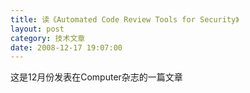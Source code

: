 ```yaml
---
title: 读《Automated Code Review Tools for Security》
layout: post
category: 技术文章
date: 2008-12-17 19:07:00
---
```


这是12月份发表在Computer杂志的一篇文章
